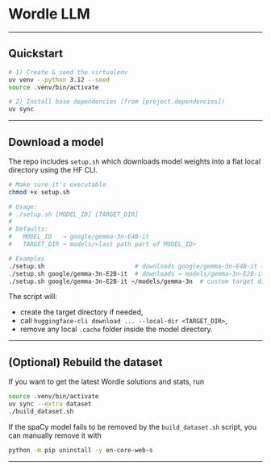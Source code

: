 # Wordle LLM



---

## Quickstart

```bash
# 1) Create & seed the virtualenv
uv venv --python 3.12 --seed
source .venv/bin/activate

# 2) Install base dependencies (from [project.dependencies])
uv sync
```

---

## Download a model

The repo includes `setup.sh` which downloads model weights into a flat local directory using the HF CLI.

```bash
# Make sure it's executable
chmod +x setup.sh

# Usage:
# ./setup.sh [MODEL_ID] [TARGET_DIR]
#
# Defaults:
#   MODEL_ID   → google/gemma-3n-E4B-it
#   TARGET_DIR → models/<last path part of MODEL_ID>

# Examples
./setup.sh                         # downloads google/gemma-3n-E4B-it → models/gemma-3n-E4B-it
./setup.sh google/gemma-3n-E2B-it  # downloads → models/gemma-3n-E2B-it
./setup.sh google/gemma-3n-E2B-it ~/models/gemma-3n  # custom target dir
```

The script will:

* create the target directory if needed,
* call `huggingface-cli download ... --local-dir <TARGET_DIR>`,
* remove any local `.cache` folder inside the model directory.

---

## (Optional) Rebuild the dataset

If you want to get the latest Wordle solutions and stats, run

```bash
source .venv/bin/activate
uv sync --extra dataset
./build_dataset.sh
```

If the spaCy model fails to be removed by the `build_dataset.sh` script, you can manually remove it with

```bash
python -m pip uninstall -y en-core-web-s
```

---